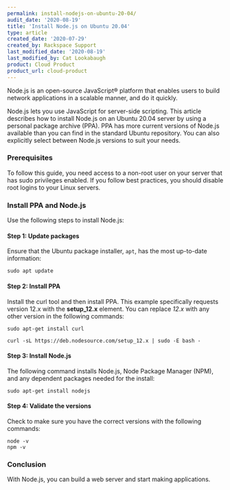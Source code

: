 ```yaml
---
permalink: install-nodejs-on-ubuntu-20-04/
audit_date: '2020-08-19'
title: 'Install Node.js on Ubuntu 20.04'
type: article
created_date: '2020-07-29'
created_by: Rackspace Support
last_modified_date: '2020-08-19'
last_modified_by: Cat Lookabaugh
product: Cloud Product
product_url: cloud-product
---
```


Node.js is an open-source JavaScript&reg; platform that enables users to build network applications in a scalable
manner, and do it quickly. 

Node.js lets you use JavaScript for server-side scripting. This article describes how to install Node.js on an
Ubuntu 20.04 server by using a personal package archive (PPA). PPA has more current versions of Node.js available
than you can find in the standard Ubuntu repository. You can also explicitly select between Node.js versions to suit
your needs.

### Prerequisites 

To follow this guide, you need access to a non-root user on your server that has sudo privileges enabled. If you
follow best practices, you should disable root logins to your Linux servers.

### Install PPA and Node.js

Use the following steps to install Node.js:

#### Step 1: Update packages

Ensure that the Ubuntu package installer, `apt`, has the most up-to-date information:

    sudo apt update

#### Step 2: Install PPA

Install the curl tool and then install PPA. This example specifically requests version 12.x with the **setup_12.x** element.
You can replace *12.x* with any other version in the following commands:

    sudo apt-get install curl

    curl -sL https://deb.nodesource.com/setup_12.x | sudo -E bash -

#### Step 3: Install Node.js 

The following command installs Node.js, Node Package Manager (NPM), and any dependent packages needed for the install:

    sudo apt-get install nodejs

#### Step 4: Validate the versions

Check to make sure you have the correct versions with the following commands:

    node -v
    npm -v

### Conclusion

With Node.js, you can build a web server and start making applications.
